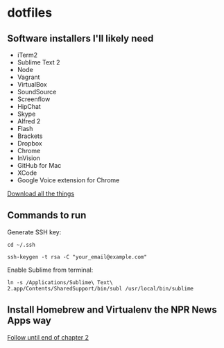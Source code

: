 dotfiles
========

## Software installers I'll likely need

* iTerm2
* Sublime Text 2
* Node
* Vagrant
* VirtualBox
* SoundSource
* Screenflow
* HipChat
* Skype
* Alfred 2
* Flash
* Brackets
* Dropbox
* Chrome
* InVision
* GitHub for Mac
* XCode
* Google Voice extension for Chrome

[Download all the things](https://www.dropbox.com/sh/ahezfzkn9fkp4a6/a1Wey06I2b)

## Commands to run

Generate SSH key:

`cd ~/.ssh`

`ssh-keygen -t rsa -C "your_email@example.com"`

Enable Sublime from terminal:

`ln -s /Applications/Sublime\ Text\ 2.app/Contents/SharedSupport/bin/subl /usr/local/bin/sublime`

## Install Homebrew and Virtualenv the NPR News Apps way

[Follow until end of chapter 2](http://blog.apps.npr.org/2013/06/06/how-to-setup-a-developers-environment.html)
